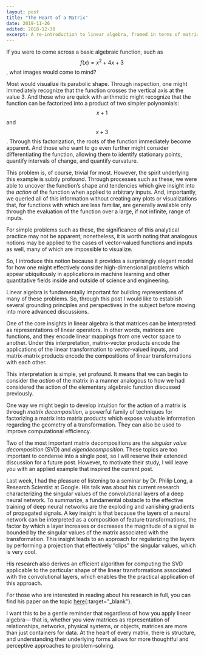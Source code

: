 ```yaml
---
layout: post
title: "The Heart of a Matrix"
date: 2019-11-26
edited: 2018-12-30
excerpt: A re-introduction to linear algebra, framed in terms of matrix action.
---
```


If you were to come across a basic algebraic function, such as $$f(x) = x^2 + 4x + 3$$, what images would come to mind?

Most would visualize its parabolic shape. Through inspection, one might immediately recognize that the function crosses the vertical axis at the value 3. And those who are quick with arithmetic might recognize that the function can be factorized into a product of two simpler polynomials: $$x + 1$$ and $$x + 3$$. Through this factorization, the roots of the function immediately become apparent. And those who want to go even further might consider differentiating the function, allowing them to identify stationary points, quantify intervals of change, and quantify curvature. 

This problem is, of course, trivial for most. However, the spirit underlying this example is subtly profound. Through processes such as these, we were able to uncover the function’s shape and tendencies which give insight into the _action_ of the function when applied to arbitrary inputs. And, importantly, we queried all of this information without creating any plots or visualizations that, for functions with which are less familiar, are generally available only through the evaluation of the function over a large, if not infinite, range of inputs. 

For simple problems such as these, the significance of this analytical practice may not be apparent; nonetheless, it is worth noting that analogous notions may be applied to the cases of vector-valued functions and inputs as well, many of which are impossible to visualize. 

So, I introduce this notion because it provides a surprisingly elegant model for how one might effectively consider high-dimensional problems which appear ubiquitously in applications in machine learning and other quantitative fields inside and outside of science and engineering. 

Linear algebra is fundamentally important for building representions of many of these problems. So, through this post I would like to establish several grounding principles and perspectives in the subject before moving into more advanced discussions. 

One of the core insights in linear algebra is that matrices can be interpreted as representations of linear operators. In other words, matrices are functions, and they encode linear mappings from one vector space to another. Under this interpretation, matrix-vector products encode the applications of the linear transformation to vector-valued inputs, and matrix-matrix products encode the compositions of linear transformations with each other. 

This interpretation is simple, yet profound. It means that we can begin to consider the _action_ of the matrix in a manner analogous to how we had considered the action of the elementary algebraic function discussed previously. 

One way we might begin to develop intuition for the action of a matrix is through _matrix decomposition_, a powerful family of techniques for factorizing a matrix into matrix products which expose valuable information regarding the geometry of a transformation. They can also be used to improve computational efficiency. 

Two of the most important matrix decompositions are the _singular value decomposition_ (SVD) and _eigendecomposition_. These topics are too important to condense into a single post, so I will reserve their extended discussion for a future post. However, to motivate their study, I will leave you with an applied example that inspired the current post.

Last week, I had the pleasure of listening to a seminar by Dr. Philip Long, a Research Scientist at Google. His talk was about his current research characterizing the singular values of the convolutional layers of a deep neural network. To summarize, a fundamental obstacle to the effective training of deep neural networks are the exploding and vanishing gradients of propagated signals. A key insight is that because the layers of a neural network can be interpreted as a composition of feature transformations, the factor by which a layer increases or decreases the magnitude of a signal is bounded by the singular values of the matrix associated with the transformation. This insight leads to an approach for regularizing the layers by performing a projection that effectively “clips” the singular values, which is very cool.

His research also derives an efficient algorithm for computing the SVD applicable to the particular shape of the linear transformations associated with the convolutional layers, which enables the the practical application of this approach.

For those who are interested in reading about his research in full, you can find his paper on the topic [here](https://arxiv.org/abs/1805.10408){:target="_blank"}.

I want this to be a gentle reminder that regardless of how you apply linear algebra— that is, whether you view matrices as representation of relationships, networks, physical systems, or objects, matrices are more than just containers for data. At the heart of every matrix, there is structure, and understanding their underlying forms allows for more thoughtful and perceptive approaches to problem-solving.
